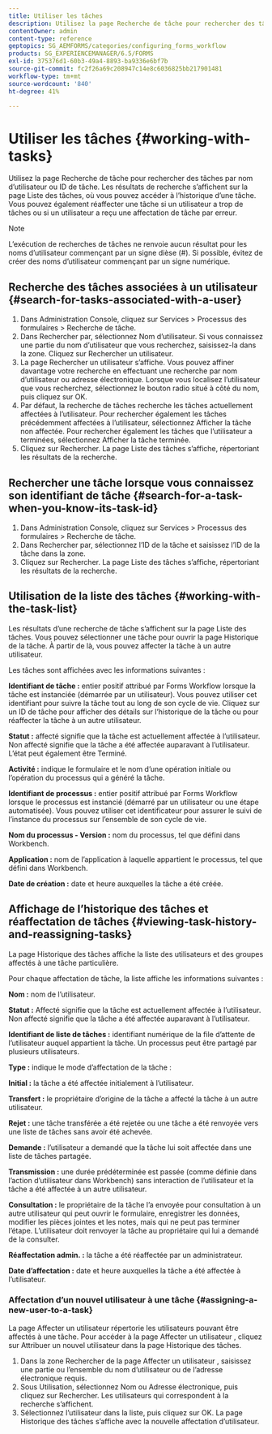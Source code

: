 ```yaml
---
title: Utiliser les tâches
description: Utilisez la page Recherche de tâche pour rechercher des tâches par nom d’utilisateur ou ID de tâche. En savoir plus sur l’utilisation des tâches.
contentOwner: admin
content-type: reference
geptopics: SG_AEMFORMS/categories/configuring_forms_workflow
products: SG_EXPERIENCEMANAGER/6.5/FORMS
exl-id: 375376d1-60b3-49a4-8893-ba9336e6bf7b
source-git-commit: fc2f26a69c208947c14e8c6036825bb217901481
workflow-type: tm+mt
source-wordcount: '840'
ht-degree: 41%

---
```


# Utiliser les tâches {#working-with-tasks}

Utilisez la page Recherche de tâche pour rechercher des tâches par nom d’utilisateur ou ID de tâche. Les résultats de recherche s’affichent sur la page Liste des tâches, où vous pouvez accéder à l’historique d’une tâche. Vous pouvez également réaffecter une tâche si un utilisateur a trop de tâches ou si un utilisateur a reçu une affectation de tâche par erreur.

>[!NOTE]
>
>L’exécution de recherches de tâches ne renvoie aucun résultat pour les noms d’utilisateur commençant par un signe dièse (#). Si possible, évitez de créer des noms d’utilisateur commençant par un signe numérique.

## Recherche des tâches associées à un utilisateur {#search-for-tasks-associated-with-a-user}

1. Dans Administration Console, cliquez sur Services > Processus des formulaires > Recherche de tâche.
1. Dans Rechercher par, sélectionnez Nom d’utilisateur. Si vous connaissez une partie du nom d’utilisateur que vous recherchez, saisissez-la dans la zone. Cliquez sur Rechercher un utilisateur.
1. La page Rechercher un utilisateur s’affiche. Vous pouvez affiner davantage votre recherche en effectuant une recherche par nom d’utilisateur ou adresse électronique. Lorsque vous localisez l’utilisateur que vous recherchez, sélectionnez le bouton radio situé à côté du nom, puis cliquez sur OK.
1. Par défaut, la recherche de tâches recherche les tâches actuellement affectées à l’utilisateur. Pour rechercher également les tâches précédemment affectées à l’utilisateur, sélectionnez Afficher la tâche non affectée. Pour rechercher également les tâches que l’utilisateur a terminées, sélectionnez Afficher la tâche terminée.
1. Cliquez sur Rechercher. La page Liste des tâches s’affiche, répertoriant les résultats de la recherche.

## Rechercher une tâche lorsque vous connaissez son identifiant de tâche {#search-for-a-task-when-you-know-its-task-id}

1. Dans Administration Console, cliquez sur Services > Processus des formulaires > Recherche de tâche.
1. Dans Rechercher par, sélectionnez l’ID de la tâche et saisissez l’ID de la tâche dans la zone.
1. Cliquez sur Rechercher. La page Liste des tâches s’affiche, répertoriant les résultats de la recherche.

## Utilisation de la liste des tâches {#working-with-the-task-list}

Les résultats d’une recherche de tâche s’affichent sur la page Liste des tâches. Vous pouvez sélectionner une tâche pour ouvrir la page Historique de la tâche. À partir de là, vous pouvez affecter la tâche à un autre utilisateur.

Les tâches sont affichées avec les informations suivantes :

**Identifiant de tâche :** entier positif attribué par Forms Workflow lorsque la tâche est instanciée (démarrée par un utilisateur). Vous pouvez utiliser cet identifiant pour suivre la tâche tout au long de son cycle de vie. Cliquez sur un ID de tâche pour afficher des détails sur l’historique de la tâche ou pour réaffecter la tâche à un autre utilisateur.

**Statut :** affecté signifie que la tâche est actuellement affectée à l’utilisateur. Non affecté signifie que la tâche a été affectée auparavant à l’utilisateur. L’état peut également être Terminé.

**Activité :** indique le formulaire et le nom d’une opération initiale ou l’opération du processus qui a généré la tâche.

**Identifiant de processus :** entier positif attribué par Forms Workflow lorsque le processus est instancié (démarré par un utilisateur ou une étape automatisée). Vous pouvez utiliser cet identificateur pour assurer le suivi de l’instance du processus sur l’ensemble de son cycle de vie.

**Nom du processus - Version :** nom du processus, tel que défini dans Workbench.

**Application :** nom de l’application à laquelle appartient le processus, tel que défini dans Workbench.

**Date de création :** date et heure auxquelles la tâche a été créée.

## Affichage de l’historique des tâches et réaffectation de tâches {#viewing-task-history-and-reassigning-tasks}

La page Historique des tâches affiche la liste des utilisateurs et des groupes affectés à une tâche particulière.

Pour chaque affectation de tâche, la liste affiche les informations suivantes :

**Nom :** nom de l’utilisateur.

**Statut :** Affecté signifie que la tâche est actuellement affectée à l’utilisateur. Non affecté signifie que la tâche a été affectée auparavant à l’utilisateur.

**Identifiant de liste de tâches :** identifiant numérique de la file d’attente de l’utilisateur auquel appartient la tâche. Un processus peut être partagé par plusieurs utilisateurs.

**Type :** indique le mode d’affectation de la tâche :

**Initial :** la tâche a été affectée initialement à l’utilisateur.

**Transfert :** le propriétaire d’origine de la tâche a affecté la tâche à un autre utilisateur.

**Rejet :** une tâche transférée a été rejetée ou une tâche a été renvoyée vers une liste de tâches sans avoir été achevée.

**Demande :** l’utilisateur a demandé que la tâche lui soit affectée dans une liste de tâches partagée.

**Transmission :** une durée prédéterminée est passée (comme définie dans l’action d’utilisateur dans Workbench) sans interaction de l’utilisateur et la tâche a été affectée à un autre utilisateur.

**Consultation :** le propriétaire de la tâche l’a envoyée pour consultation à un autre utilisateur qui peut ouvrir le formulaire, enregistrer les données, modifier les pièces jointes et les notes, mais qui ne peut pas terminer l’étape. L’utilisateur doit renvoyer la tâche au propriétaire qui lui a demandé de la consulter.

**Réaffectation admin. :** la tâche a été réaffectée par un administrateur.

**Date d’affectation :** date et heure auxquelles la tâche a été affectée à l’utilisateur.

### Affectation d’un nouvel utilisateur à une tâche {#assigning-a-new-user-to-a-task}

La page Affecter un utilisateur répertorie les utilisateurs pouvant être affectés à une tâche. Pour accéder à la page Affecter un utilisateur , cliquez sur Attribuer un nouvel utilisateur dans la page Historique des tâches.

1. Dans la zone Rechercher de la page Affecter un utilisateur , saisissez une partie ou l’ensemble du nom d’utilisateur ou de l’adresse électronique requis.
1. Sous Utilisation, sélectionnez Nom ou Adresse électronique, puis cliquez sur Rechercher. Les utilisateurs qui correspondent à la recherche s’affichent.
1. Sélectionnez l’utilisateur dans la liste, puis cliquez sur OK. La page Historique des tâches s’affiche avec la nouvelle affectation d’utilisateur.
